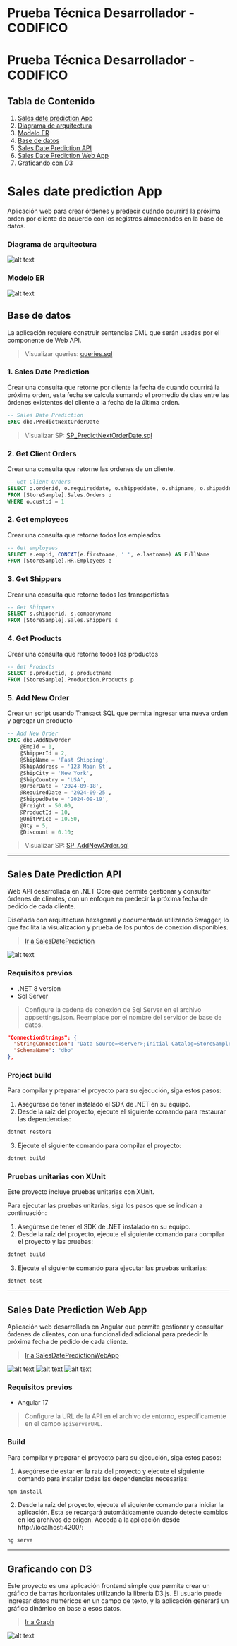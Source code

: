 # Prueba Técnica Desarrollador - CODIFICO

# Prueba Técnica Desarrollador - CODIFICO

## Tabla de Contenido

1. [Sales date prediction App](#sales-date-prediction-app)
2. [Diagrama de arquitectura](#diagrama-de-arquitectura)
3. [Modelo ER](#modelo-er)
4. [Base de datos](#base-de-datos)
5. [Sales Date Prediction API](#sales-date-prediction-api)
6. [Sales Date Prediction Web App](#sales-date-prediction-web-app)
7. [Graficando con D3](#graficando-con-d3)

# Sales date prediction App
Aplicación web para crear órdenes y predecir cuándo ocurrirá la próxima orden por cliente de acuerdo con los registros almacenados en la base de datos.

### Diagrama de arquitectura
![alt text](assets/diagram.png)

### Modelo ER
![alt text](assets/model.png)

## Base de datos
La aplicación requiere construir sentencias DML que serán usadas por el componente de Web API.

>Visualizar queries: [queries.sql](scripts/queries.sql)

### 1. Sales Date Prediction
Crear una consulta que retorne por cliente la fecha de cuando ocurrirá la próxima orden, esta fecha se calcula sumando el promedio de días entre las órdenes existentes del cliente a la fecha de la última orden.
``` SQL
-- Sales Date Prediction
EXEC dbo.PredictNextOrderDate
```
>Visualizar SP: [SP_PredictNextOrderDate.sql](scripts/SP_PredictNextOrderDate.sql)

### 2. Get Client Orders
Crear una consulta que retorne las ordenes de un cliente.
``` SQL
-- Get Client Orders
SELECT o.orderid, o.requireddate, o.shippeddate, o.shipname, o.shipaddress, o.shipcity 
FROM [StoreSample].Sales.Orders o
WHERE o.custid = 1
```

### 2. Get employees
Crear una consulta que retorne todos los empleados
``` SQL
-- Get employees
SELECT e.empid, CONCAT(e.firstname, ' ', e.lastname) AS FullName
FROM [StoreSample].HR.Employees e
```

### 3. Get Shippers
Crear una consulta que retorne todos los transportistas
``` SQL
-- Get Shippers
SELECT s.shipperid, s.companyname
FROM [StoreSample].Sales.Shippers s
```

### 4. Get Products
Crear una consulta que retorne todos los productos
``` SQL
-- Get Products
SELECT p.productid, p.productname
FROM [StoreSample].Production.Products p
```

### 5. Add New Order
Crear un script usando Transact SQL que permita ingresar una nueva orden y agregar un producto
``` SQL
-- Add New Order
EXEC dbo.AddNewOrder 
    @EmpId = 1,
    @ShipperId = 2,
    @ShipName = 'Fast Shipping',
    @ShipAddress = '123 Main St',
    @ShipCity = 'New York',
    @ShipCountry = 'USA',
    @OrderDate = '2024-09-18',
    @RequiredDate = '2024-09-25',
    @ShippedDate = '2024-09-19',
    @Freight = 50.00,
    @ProductId = 10,
    @UnitPrice = 10.50,
    @Qty = 5,
    @Discount = 0.10;
```
>Visualizar SP: [SP_AddNewOrder.sql](scripts/SP_AddNewOrder.sql)

---
## Sales Date Prediction API
Web API desarrollada en .NET Core que permite gestionar y consultar órdenes de clientes, con un enfoque en predecir la próxima fecha de pedido de cada cliente. 

Diseñada con arquitectura hexagonal y documentada utilizando Swagger, lo que facilita la visualización y prueba de los puntos de conexión disponibles.

>[Ir a SalesDatePrediction](SalesDatePrediction/)

![alt text](assets/swagger.png)

### Requisitos previos

- .NET 8 version
- Sql Server

> Configure la cadena de conexión de Sql Server en el archivo appsettings.json. Reemplace <server> por el nombre del servidor de base de datos.

```json
"ConnectionStrings": {
  "StringConnection": "Data Source=<server>;Initial Catalog=StoreSample;Integrated Security=True;Trust Server Certificate=True",
  "SchemaName": "dbo"
},
```

### Project build
Para compilar y preparar el proyecto para su ejecución, siga estos pasos:

1. Asegúrese de tener instalado el SDK de .NET en su equipo.
2. Desde la raíz del proyecto, ejecute el siguiente comando para restaurar las dependencias:

```bash
dotnet restore
```

3. Ejecute el siguiente comando para compilar el proyecto:

```bash
dotnet build
```

### Pruebas unitarias con XUnit
Este proyecto incluye pruebas unitarias con XUnit.

Para ejecutar las pruebas unitarias, siga los pasos que se indican a continuación:

1. Asegúrese de tener el SDK de .NET instalado en su equipo.
2. Desde la raíz del proyecto, ejecute el siguiente comando para compilar el proyecto y las pruebas:

```bash
dotnet build
```

3. Ejecute el siguiente comando para ejecutar las pruebas unitarias:

```bash
dotnet test
```

---
## Sales Date Prediction Web App
Aplicación web desarrollada en Angular que permite gestionar y consultar órdenes de clientes, con una funcionalidad adicional para predecir la próxima fecha de pedido de cada cliente.

>[Ir a SalesDatePredictionWebApp](SalesDatePredictionWebApp/)

![alt text](assets/customersView.png)
![alt text](assets/ordersView.png)
![alt text](assets/createOrderView.png)

### Requisitos previos

- Angular 17

> Configure la URL de la API en el archivo de entorno, específicamente en el campo `apiServerURL`.

### Build
Para compilar y preparar el proyecto para su ejecución, siga estos pasos:

1. Asegúrese de estar en la raíz del proyecto y ejecute el siguiente comando para instalar todas las dependencias necesarias:

```bash
npm install
```

2. Desde la raíz del proyecto, ejecute el siguiente comando para iniciar la aplicación. Esta se recargará automáticamente cuando detecte cambios en los archivos de origen. Acceda a la aplicación desde http://localhost:4200/:

```bash
ng serve
```


---
## Graficando con D3
Este proyecto es una aplicación frontend simple que permite crear un gráfico de barras horizontales utilizando la librería D3.js. El usuario puede ingresar datos numéricos en un campo de texto, y la aplicación generará un gráfico dinámico en base a esos datos.

>[Ir a Graph](Graph/)

![alt text](assets/d3Js.png)